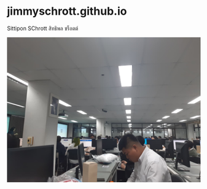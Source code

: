 # jimmyschrott.github.io
Sittipon SChrott สิทธิพล ชร็อตต์

![image](120164494_324387811965476_3294633927694158130_n.jpg)
